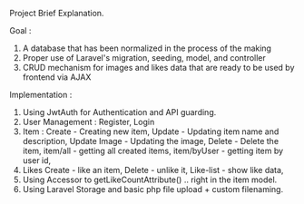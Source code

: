 Project Brief Explanation.

Goal :
1. A database that has been normalized in the process of the making
2. Proper use of Laravel's migration, seeding, model, and controller
3. CRUD mechanism for images and likes data that are ready to be used by frontend via AJAX

Implementation :
1. Using JwtAuth for Authentication and API guarding.
2. User Management : Register, Login 
3. Item : 
    Create - Creating new item,
    Update - Updating item name and description,
    Update Image - Updating the image,
    Delete - Delete the item,
    item/all - getting all created items,
    item/byUser - getting item by user id,
4. Likes
    Create - like an item,
    Delete - unlike it,
    Like-list - show like data, 
5. Using Accessor to getLikeCountAttribute() .. right in the item model.
6. Using Laravel Storage and basic php file upload + custom filenaming.
